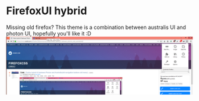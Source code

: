 # FirefoxUI hybrid
Missing old firefox?
This theme is a combination between australis UI and photon UI, hopefully you'll like it :D
![Screenshot](image2.png)
